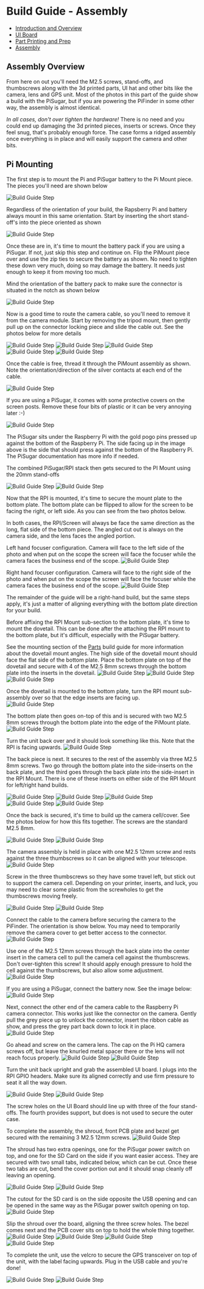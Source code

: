 # Build Guide - Assembly

- [Introduction and Overview](build_guide.md)
- [UI Board](build_guide_ui.md)
- [Part Printing and Prep](build_guide_parts.md)
- [Assembly](build_guide_assembly.md)

## Assembly Overview

From here on out you'll need the M2.5 screws, stand-offs, and thumbscrews along with the 3d printed parts, UI hat and other bits like the camera, lens and GPS unit.  Most of the photos in this part of the guide show a build with the PiSugar, but if you are powering the PiFinder in some other way, the assembly is almost identical.

*In all cases, don't over tighten the hardware!*  There is no need and you could end up damaging the 3d printed pieces, inserts or screws.  Once they feel snug, that's probably enough force.  The case forms a ridged assembly once everything is in place and will easily support the camera and other bits.

## Pi Mounting

The first step is to mount the Pi and PiSugar battery to the Pi Mount piece.  The pieces you'll need are shown below

![Build Guide Step](../images/build_guide/v1.4/build_guide_04.jpg)

Regardless of the orientation of your build, the Rapsberry Pi and battery always mount in this same orientation.  Start by inserting the short stand-off's into the piece oriented as shown

![Build Guide Step](../images/build_guide/v1.4/build_guide_05.jpg)

Once these are in, it's time to mount the battery pack if you are using a PiSugar.  If not, just skip this step and continue on.  Flip the PiMount piece over and use the zip ties to secure the battery as shown.  No need to tighten these down very much, doing so may damage the battery.  It needs just enough to keep it from moving too much. 

Mind the orientation of the battery pack to make sure the connector is situated in the notch as shown below

![Build Guide Step](../images/build_guide/v1.4/build_guide_06.jpg)

Now is a good time to route the camera cable, so you'll need to remove it from the camera module.  Start by removing the tripod mount, then gently pull up on the connector locking piece and slide the cable out.  See the photos below for more details

![Build Guide Step](../images/build_guide/v1.4/build_guide_07.jpg)
![Build Guide Step](../images/build_guide/v1.4/build_guide_08.jpg)
![Build Guide Step](../images/build_guide/v1.4/build_guide_09.jpg)
![Build Guide Step](../images/build_guide/v1.4/build_guide_10.jpg)
![Build Guide Step](../images/build_guide/v1.4/build_guide_11.jpg)

Once the cable is free, thread it through the PiMount assembly as shown.  Note the orientation/direction of the silver contacts at each end of the cable.

![Build Guide Step](../images/build_guide/v1.4/build_guide_12.jpg)

If you are using a PiSugar, it comes with some protective covers on the screen posts.  Remove these four bits of plastic or it can be very annoying later :-)

![Build Guide Step](../images/build_guide/v1.4/build_guide_13.jpg)

The PiSugar sits under the Raspberry Pi with the gold pogo pins pressed up against the bottom of the Raspberry Pi.  The side facing up in the image above is the side that should press against the bottom of the Raspberry Pi.  The PiSugar documentation has more info if needed. 

The combined PiSugar/RPI stack then gets secured to the PI Mount using the 20mm stand-offs

![Build Guide Step](../images/build_guide/v1.4/build_guide_15.jpg)
![Build Guide Step](../images/build_guide/v1.4/build_guide_16.jpg)

Now that the RPI is mounted, it's time to secure the mount plate to the bottom plate.  The bottom plate can be flipped to allow for the screen to be facing the right, or left side.  As you can see from the two photos below.

In both cases, the RPI/Screen will always be face the same direction as the long, flat side of the bottom piece.  The angled cut out is always on the camera side, and the lens faces the angled portion.  

Left hand focuser configuration.  Camera will face to the left side of the photo and when put on the scope the screen will face the focuser while the camera faces the business end of the scope.
![Build Guide Step](../images/build_guide/v1.4/build_guide_17.jpg)

Right hand focuser configuration.  Camera will face to the right side of the photo and when put on the scope the screen will face the focuser while the camera faces the business end of the scope.
![Build Guide Step](../images/build_guide/v1.4/build_guide_18.jpg)

The remainder of the guide will be a right-hand build, but the same steps apply, it's just a matter of aligning everything with the bottom plate direction for your build.

Before affixing the RPI Mount sub-section to the bottom plate, it's time to mount the dovetail.  This can be done after the attaching the RPI mount to the bottom plate, but it's difficult, especially with the PiSugar battery.

See the mounting section of the [Parts](build_guide_parts.md#mounting) build guide for more information about the dovetail mount angles. The high side of the dovetail mount should face the flat side of the bottom plate.   Place the bottom plate on top of the dovetail and secure with 4 of the M2.5 8mm screws through the bottom plate into the inserts in the dovetail.
![Build Guide Step](../images/build_guide/v1.4/build_guide_19.jpg)
![Build Guide Step](../images/build_guide/v1.4/build_guide_20.jpg)
![Build Guide Step](../images/build_guide/v1.4/build_guide_22.jpg)

Once the dovetail is mounted to the bottom plate, turn the RPI mount sub-assembly over so that the edge inserts are facing up.  
![Build Guide Step](../images/build_guide/v1.4/build_guide_23.jpg)

The bottom plate then goes on-top of this and is secured with two M2.5 8mm screws through the bottom plate into the edge of the PiMount plate. 
![Build Guide Step](../images/build_guide/v1.4/build_guide_24.jpg)

Turn the unit back over and it should look something like this.  Note that the RPI is facing upwards. 
![Build Guide Step](../images/build_guide/v1.4/build_guide_26.jpg)

The back piece is next.  It secures to the rest of the assembly via three M2.5 8mm screws.  Two go through the bottom plate into the side-inserts on the back plate, and the third goes through the back plate into the side-insert in the RPI Mount.  There is one of these inserts on either side of the RPI Mount for left/right hand builds.

![Build Guide Step](../images/build_guide/v1.4/build_guide_27.jpg)
![Build Guide Step](../images/build_guide/v1.4/build_guide_28.jpg)
![Build Guide Step](../images/build_guide/v1.4/build_guide_29.jpg)
![Build Guide Step](../images/build_guide/v1.4/build_guide_30.jpg)
![Build Guide Step](../images/build_guide/v1.4/build_guide_31.jpg)

Once the back is secured, it's time to build up the camera cell/cover.  See the photos below for how this fits together.  The screws are the standard M2.5 8mm.

![Build Guide Step](../images/build_guide/v1.4/build_guide_32.jpg)
![Build Guide Step](../images/build_guide/v1.4/build_guide_33.jpg)

The camera assembly is held in place with one M2.5 12mm screw and rests against the three thumbscrews so it can be aligned with your telescope.
![Build Guide Step](../images/build_guide/v1.4/build_guide_34.jpg)

Screw in the three thumbscrews so they have some travel left, but stick out to support the camera cell.  Depending on your printer, inserts, and luck, you may need to clear some plastic from the screwholes to get the thumbscrews moving freely.  

![Build Guide Step](../images/build_guide/v1.4/build_guide_35.jpg)
![Build Guide Step](../images/build_guide/v1.4/build_guide_36.jpg)

Connect the cable to the camera before securing the camera to the PiFinder.  The orientation is show below.  You may need to temporarily remove the camera cover to get better access to the connector.
![Build Guide Step](../images/build_guide/v1.4/build_guide_37.jpg)

Use one of the M2.5 12mm screws through the back plate into the center insert in the camera cell to pull the camera cell against the thumbscrews.  Don't over-tighten this screw!  It should apply enough pressure to hold the cell against the thumbscrews, but also allow some adjustment.
![Build Guide Step](../images/build_guide/v1.4/build_guide_38.jpg)

If you are using a PiSugar, connect the battery now.  See the image below:
![Build Guide Step](../images/build_guide/v1.4/build_guide_39.jpg)

Next, connect the other end of the camera cable to the Raspberry Pi camera connector.  This works just like the connector on the camera.  Gently pull the grey piece up to unlock the connector, insert the ribbon cable as show, and press the grey part back down to lock it in place.
![Build Guide Step](../images/build_guide/v1.4/build_guide_40.jpg)

Go ahead and screw on the camera lens.  The cap on the Pi HQ camera screws off, but leave the knurled metal spacer there or the lens will not reach focus properly. 
![Build Guide Step](../images/build_guide/v1.4/build_guide_41.jpg)
![Build Guide Step](../images/build_guide/v1.4/build_guide_42.jpg)

Turn the unit back upright and grab the assembled UI board.  I plugs into the RPI GPIO headers.  Make sure its aligned correctly and use firm pressure to seat it all the way down.

![Build Guide Step](../images/build_guide/v1.4/build_guide_44.jpg)
![Build Guide Step](../images/build_guide/v1.4/build_guide_45.jpg)

The screw holes on the UI Board should line up with three of the four stand-offs.  The fourth provides support, but does is not used to secure the outer case. 

To complete the assembly, the shroud, front PCB plate and bezel get secured with the remaining 3 M2.5 12mm screws.
![Build Guide Step](../images/build_guide/v1.4/build_guide_46.jpg)

The shroud has two extra openings, one for the PiSugar power switch on top, and one for the SD Card on the side if you want easier access.  They are secured with two small tabs, indicated below, which can be cut.  Once these two tabs are cut, bend the cover portion out and it should snap cleanly off leaving an opening.

![Build Guide Step](../images/build_guide/v1.4/build_guide_47.jpg)
![Build Guide Step](../images/build_guide/v1.4/build_guide_48.jpg)

The cutout for the SD card is on the side opposite the USB opening and can be opened in the same way as the PiSugar power switch opening on top.
![Build Guide Step](../images/build_guide/v1.4/build_guide_49.jpg)

Slip the shroud over the board, aligning the three screw holes.  The bezel comes next and the PCB cover sits on top to hold the whole thing together.    
![Build Guide Step](../images/build_guide/v1.4/build_guide_50.jpg)
![Build Guide Step](../images/build_guide/v1.4/build_guide_51.jpg)
![Build Guide Step](../images/build_guide/v1.4/build_guide_52.jpg)
![Build Guide Step](../images/build_guide/v1.4/build_guide_53.jpg)

To complete the unit, use the velcro to secure the GPS transceiver on top of the unit, with the label facing upwards.  Plug in the USB cable and you're done!

![Build Guide Step](../images/build_guide/v1.4/build_guide_54.jpg)
![Build Guide Step](../images/build_guide/v1.4/build_guide_55.jpg)
